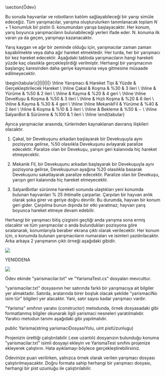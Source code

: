 \section{Ödev}

Bu soruda hayvanlar ve robotların katılım sağlayabileceği bir yarışı simüle edeceğiz. Tüm yarışmacılar, yarışma oluşturulurken tanımlanacak toplam $N+1$ konumluk bir pistin 0. konumundan yarışa başlayacaktır. Her konum, yarış boyunca yarışmacıların bulunabileceği yerleri ifade eder. N. konuma ilk varan ya da geçen, yarışmayı kazanacaktır.

Yarış kaygan ve ağır bir zeminde olduğu için, yarışmacılar zaman zaman kayabilmekte veya daha ağır hareket etmektedir. Her turda, her bir yarışmacı bir kez hareket edecektir. Aşağıdaki tabloda yarışmacıların hangi hareketi yüzde kaç olasılıkla gerçekleştirdiği verilmiştir. Herhangi bir yarışmacının başlangıç karesinden daha geriye kaymasına veya gitmesine müsaade edilmeyecektir.

\begin{tabular}{|l|l|l|l|}
\hline Yarışmacı & Hareket Tipi & Yüzde & Gerçekleştirilecek Hareket \\
\hline Çakal & Koşma & $\% 30$ & 3 ileri \\
\hline & Yürüme & $\% 50$ & 2 ileri \\
\hline & Kayma & $\% 20$ & 4 geri \\
\hline \hline DeveKuşu & Koşma & $\% 50$ & 3 ileri \\
\hline & Hızlı Koşma & $\% 20$ & 6 ileri \\
\hline & Kayma & $\% 30$ & 4 geri \\
\hline \hline MekanikFil & Yürüme & $\% 40$ & 2 ileri \\
\hline & Koşma & $\% 10$ & 3 ileri \\
\hline & Bekleme & $\% 50$ & $-$ \\
\hline SalyanBot & Sürünme & $\% 100$ & 1 ileri \\
\hline
\end{tabular}

Ayrıca yarışmacılar arasında, türlerinden kaynaklanan davranış ilişkileri olacaktır.

1) Çakal, bir Devekuşunu arkadan başlayarak bir Devekuşuyla aynı pozisyona gelirse, $\% 50$ olasılıkla Devekuşunu avlayarak paralize edecektir. Paralize olan bir Devekuşu, yarışın geri kalanında hiç hareket etmeyecektir.

2) Mekanik Fil, bir Devekuşunu arkadan başlayarak bir Devekuşuyla aynı pozisyona gelirse, Devekuşunun ayağına \%20 olasılıkla basarak Devekuşunu sakatlayarak paralize edecektir. Paralize olan bir Devekuşu, yarışın geri kalanında hiç hareket etmeyecektir.

3) SalyanBotlar sürünme hareketi sonunda ulaştıkları yeni konumda bulunan hayvanları \% 25 ihtimalle çarparlar. Çarpılan bir hayvan anlık olarak şoka girer ve geriye doğru devrilir. Bu durumda, hayvan bir konum geri gider. Çarpılma bunun dışında bir etki yaratmaz; hayvan yarış boyunca hareket etmeye devam edebilir.

Herhangi bir yarışmacı bitiş çizgisini geçtiği anda yarışma sona ermiş olacaktır ve tüm yarışmacılar o anda bulundukları pozisyona göre sıralanarak, konumlarıyla beraber ekrana çıktı olarak verilecektir. Her konum için, o konumda bulunan yarışmacıların numaraları ve isimleri yazdırılacaktır. Arka arkaya 2 yarışmanın çıktı örneği aşağıdaki gibidir.

![](https://cdn.mathpix.com/cropped/2022_05_27_605a0059f87aece48684g-1.jpg?height=95&width=392&top_left_y=1113&top_left_x=411)

YENIDDENA

![](https://cdn.mathpix.com/cropped/2022_05_27_605a0059f87aece48684g-1.jpg?height=119&width=247&top_left_y=1321&top_left_x=411)



Ödev ekinde "yarismacilar.txt" ve "YarismaTest.cs" dosyaları mevcuttur.

"yarismacilar.txt" dosyasının her satırında farklı bir yarışmacıya ait bilgiler yer almaktadır. Satırda, aralarında birer boşluk olacak şekilde "yarismaciNo isim tür" bilgileri yer alacaktır. Yani, satır sayısı kadar yarışmacı vardır.

"Yarisma" sınıfının yaratııı (constructor) metodunda, örnek dosyasadaki gibi formatlanmış bilgiler okunarak ilgili yarismaci nesneleri yaratılmalıdır. Yaratıcı metodun tanımı aşağıdaki gibi yapılmalıdır.

public Yarisma(string yarismaciDosyasiYolu, uint pistUzunlugu)

Projenizin ürettiği çalıştırılabilir (.exe uzantılı) dosyanızın bulunduğu konuma "yarismacilar.txt" isimli dosyayi ekleyin ve YarismaTest sınıfını projenize ekleyerek çalıştırın. Hata ayıklamayı böylece gerçekleştirebilirsiniz.

Ödevinize puan verilirken, yalnızca örnek olarak verilen yarışmacı dosyası çalıştırılmayacaktır. Doğru formata sahip herhangi bir yarışmacı dosyası, herhangi bir pist uzunluğu ile çalıştırılabilir.

